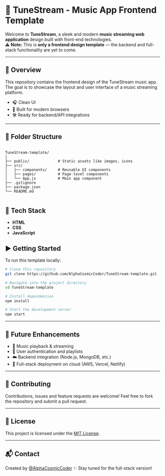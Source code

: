 
# 🎵 TuneStream - Music App Frontend Template

Welcome to **TuneStream**, a sleek and modern **music streaming web application** design built with front-end technologies.  
⚠️ **Note:** This is **only a frontend design template** — the backend and full-stack functionality are yet to come.

---

## 🚀 Overview

This repository contains the frontend design of the TuneStream music app. The goal is to showcase the layout and user interface of a music streaming platform.

- 🎧 Clean UI
- 🎨 Built for modern browsers
- 🛠️ Ready for backend/API integrations

---

## 📁 Folder Structure

```

TuneStream-template/
│
├── public/             # Static assets like images, icons
├── src/
│   ├── components/     # Reusable UI components
│   ├── pages/          # Page-level components
│   └── App.js          # Main app component
├── .gitignore
├── package.json
└── README.md


```

## 🧰 Tech Stack

- **HTML**
- **CSS**
- **JavaScript**


## ▶️ Getting Started

To run this template locally:
```bash
# Clone this repository
git clone https://github.com/AlphaCosmicCoder/TuneStream-template.git

# Navigate into the project directory
cd TuneStream-template

# Install dependencies
npm install

# Start the development server
npm start
```

---

## 📌 Future Enhancements

* 🎼 Music playback & streaming
* 👤 User authentication and playlists
* ☁️ Backend integration (Node.js, MongoDB, etc.)
* 🚀 Full-stack deployment on cloud (AWS, Vercel, Netlify)

---

## 🤝 Contributing

Contributions, issues and feature requests are welcome!
Feel free to fork the repository and submit a pull request.

---

## 📄 License

This project is licensed under the [MIT License](LICENSE).

---

## 📬 Contact

Created by [@AlphaCosmicCoder](https://github.com/AlphaCosmicCoder)
✨ Stay tuned for the full-stack version!
